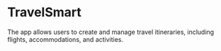# TravelSmart
The app allows users to create and manage travel itineraries, including flights, accommodations, and activities.
